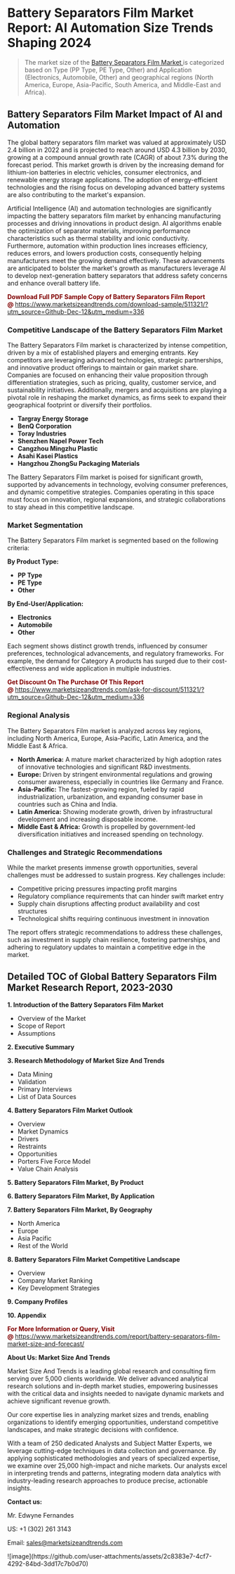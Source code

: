 <H1>Battery Separators Film Market Report: AI Automation Size Trends Shaping 2024</H1><blockquote><p>The market size of the <a href="https://www.marketsizeandtrends.com/download-sample/511321/?utm_source=Github-Dec-12&amp;utm_medium=336" target="_blank">Battery Separators Film Market </a>is categorized based on Type (PP Type, PE Type, Other) and Application (Electronics, Automobile, Other) and geographical regions (North America, Europe, Asia-Pacific, South America, and Middle-East and Africa).</p></blockquote><p><h2>Battery Separators Film Market Impact of AI and Automation</h2><p>The global battery separators film market was valued at approximately USD 2.4 billion in 2022 and is projected to reach around USD 4.3 billion by 2030, growing at a compound annual growth rate (CAGR) of about 7.3% during the forecast period. This market growth is driven by the increasing demand for lithium-ion batteries in electric vehicles, consumer electronics, and renewable energy storage applications. The adoption of energy-efficient technologies and the rising focus on developing advanced battery systems are also contributing to the market's expansion.</p><p>Artificial Intelligence (AI) and automation technologies are significantly impacting the battery separators film market by enhancing manufacturing processes and driving innovations in product design. AI algorithms enable the optimization of separator materials, improving performance characteristics such as thermal stability and ionic conductivity. Furthermore, automation within production lines increases efficiency, reduces errors, and lowers production costs, consequently helping manufacturers meet the growing demand effectively. These advancements are anticipated to bolster the market's growth as manufacturers leverage AI to develop next-generation battery separators that address safety concerns and enhance overall battery life.</p></p><p><strong><span style="color: #800000;">Download Full PDF Sample Copy of Battery Separators Film Report @</span>&nbsp;</strong><a href="https://www.marketsizeandtrends.com/download-sample/511321/?utm_source=Github-Dec-12&amp;utm_medium=336">https://www.marketsizeandtrends.com/download-sample/511321/?utm_source=Github-Dec-12&amp;utm_medium=336</a></p><h3>Competitive Landscape of the Battery Separators Film Market</h3><p>The Battery Separators Film market is characterized by intense competition, driven by a mix of established players and emerging entrants. Key competitors are leveraging advanced technologies, strategic partnerships, and innovative product offerings to maintain or gain market share. Companies are focused on enhancing their value proposition through differentiation strategies, such as pricing, quality, customer service, and sustainability initiatives. Additionally, mergers and acquisitions are playing a pivotal role in reshaping the market dynamics, as firms seek to expand their geographical footprint or diversify their portfolios.</p><p><strong><p><ul><li>Targray Energy Storage </li><li> BenQ Corporation </li><li> Toray Industries </li><li> Shenzhen Napel Power Tech </li><li> Cangzhou Mingzhu Plastic </li><li> Asahi Kasei Plastics </li><li> Hangzhou ZhongSu Packaging Materials</p></li></ul></p></strong></p><p>The Battery Separators Film market is poised for significant growth, supported by advancements in technology, evolving consumer preferences, and dynamic competitive strategies. Companies operating in this space must focus on innovation, regional expansions, and strategic collaborations to stay ahead in this competitive landscape.</p><h3>Market Segmentation</h3><p>The Battery Separators Film market is segmented based on the following criteria:</p><p><strong>By Product Type:</strong></p><p><strong><p><ul><li>PP Type </li><li> PE Type </li><li> Other</p></li></ul></p></strong></p><p><strong>By End-User/Application:</strong></p><p><strong><p><ul><li>Electronics </li><li> Automobile </li><li> Other</p></li></ul></p></strong></p><p>Each segment shows distinct growth trends, influenced by consumer preferences, technological advancements, and regulatory frameworks. For example, the demand for Category A products has surged due to their cost-effectiveness and wide application in multiple industries.</p><p><strong><span style="color: #800000;">Get Discount On The Purchase Of This Report @&nbsp;</span></strong><a href="https://www.marketsizeandtrends.com/ask-for-discount/511321/?utm_source=Github-Dec-12&amp;utm_medium=336">https://www.marketsizeandtrends.com/ask-for-discount/511321/?utm_source=Github-Dec-12&amp;utm_medium=336</a></p><h3>Regional Analysis</h3><p>The Battery Separators Film market is analyzed across key regions, including North America, Europe, Asia-Pacific, Latin America, and the Middle East &amp; Africa.</p><ul><li><strong>North America:</strong> A mature market characterized by high adoption rates of innovative technologies and significant R&amp;D investments.</li><li><strong>Europe:</strong> Driven by stringent environmental regulations and growing consumer awareness, especially in countries like Germany and France.</li><li><strong>Asia-Pacific:</strong> The fastest-growing region, fueled by rapid industrialization, urbanization, and expanding consumer base in countries such as China and India.</li><li><strong>Latin America:</strong> Showing moderate growth, driven by infrastructural development and increasing disposable income.</li><li><strong>Middle East &amp; Africa:</strong> Growth is propelled by government-led diversification initiatives and increased spending on technology.</li></ul><h3>Challenges and Strategic Recommendations</h3><p>While the market presents immense growth opportunities, several challenges must be addressed to sustain progress. Key challenges include:</p><ul><li>Competitive pricing pressures impacting profit margins</li><li>Regulatory compliance requirements that can hinder swift market entry</li><li>Supply chain disruptions affecting product availability and cost structures</li><li>Technological shifts requiring continuous investment in innovation</li></ul><p>The report offers strategic recommendations to address these challenges, such as investment in supply chain resilience, fostering partnerships, and adhering to regulatory updates to maintain a competitive edge in the market.</p><h2>Detailed TOC of Global Battery Separators Film Market Research Report, 2023-2030</h2><p><strong>1. Introduction of the Battery Separators Film Market</strong></p><ul><li>Overview of the Market</li><li>Scope of Report</li><li>Assumptions&nbsp;</li></ul><p><strong>2. Executive Summary</strong></p><p><strong>3. Research Methodology of <strong>Market Size And Trends</strong></strong></p><ul><li>Data Mining</li><li>Validation</li><li>Primary Interviews</li><li>List of Data Sources&nbsp;</li></ul><p><strong>4. Battery Separators Film Market Outlook</strong></p><ul><li>Overview</li><li>Market Dynamics</li><li>Drivers</li><li>Restraints</li><li>Opportunities</li><li>Porters Five Force Model</li><li>Value Chain Analysis&nbsp;</li></ul><p><strong>5. Battery Separators Film Market, By Product</strong></p><p><strong>6. Battery Separators Film Market, By Application</strong></p><p><strong>7. Battery Separators Film Market, By Geography</strong></p><ul><li>North America</li><li>Europe</li><li>Asia Pacific</li><li>Rest of the World&nbsp;</li></ul><p><strong>8. Battery Separators Film Market Competitive Landscape</strong></p><ul><li>Overview</li><li>Company Market Ranking</li><li>Key Development Strategies&nbsp;</li></ul><p><strong>9. Company Profiles</strong></p><p><strong>10. Appendix</strong></p><p><strong><span style="color: #800000;">For More Information or Query, Visit @&nbsp;</span></strong><a href="https://www.marketsizeandtrends.com/report/battery-separators-film-market-size-and-forecast/">https://www.marketsizeandtrends.com/report/battery-separators-film-market-size-and-forecast/</a></p><p></p><p><strong>About Us:&nbsp;Market Size And Trends</strong></p><p>Market Size And Trends&nbsp;is a leading global research and consulting firm serving over 5,000 clients worldwide. We deliver advanced analytical research solutions and in-depth market studies, empowering businesses with the critical data and insights needed to navigate dynamic markets and achieve significant revenue growth.</p><p>Our core expertise lies in analyzing market sizes and trends, enabling organizations to identify emerging opportunities, understand competitive landscapes, and make strategic decisions with confidence.</p><p>With a team of 250 dedicated Analysts and Subject Matter Experts, we leverage cutting-edge techniques in data collection and governance. By applying sophisticated methodologies and years of specialized expertise, we examine over 25,000 high-impact and niche markets. Our analysts excel in interpreting trends and patterns, integrating modern data analytics with industry-leading research approaches to produce precise, actionable insights.</p><p><strong>Contact us:</strong></p><p>Mr. Edwyne Fernandes</p><p>US: +1 (302) 261 3143</p><p>Email: <a href="mailto:sales@marketsizeandtrends.com">sales@marketsizeandtrends.com</a>&nbsp;</p>
![image](https://github.com/user-attachments/assets/2c8383e7-4cf7-4292-84bd-3dd17c7b0d70)
